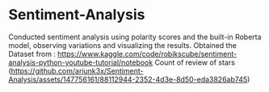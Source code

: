 # Sentiment-Analysis
Conducted sentiment analysis using polarity scores and the built-in Roberta model, observing variations and visualizing the results.
Obtained the Dataset from : https://www.kaggle.com/code/robikscube/sentiment-analysis-python-youtube-tutorial/notebook
Count of review of stars
(https://github.com/arjunk3x/Sentiment-Analysis/assets/147756161/88112944-2352-4d3e-8d50-eda3826ab745)
